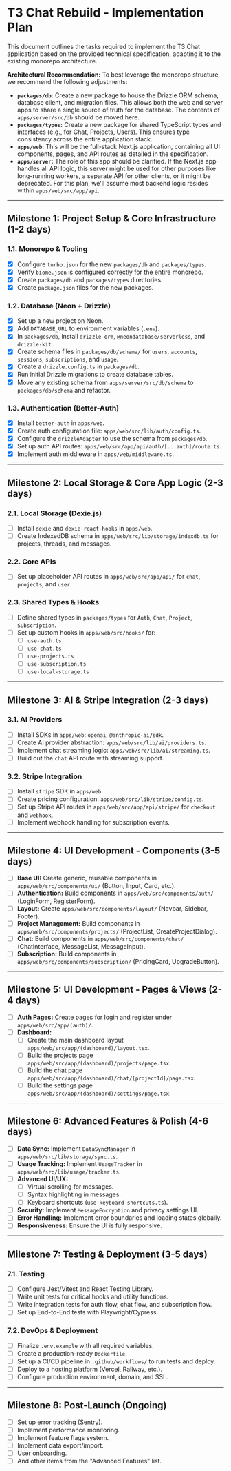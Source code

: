 # T3 Chat Rebuild - Implementation Plan

This document outlines the tasks required to implement the T3 Chat application based on the provided technical specification, adapting it to the existing monorepo architecture.

**Architectural Recommendation:** To best leverage the monorepo structure, we recommend the following adjustments:
- **`packages/db`:** Create a new package to house the Drizzle ORM schema, database client, and migration files. This allows both the web and server apps to share a single source of truth for the database. The contents of `apps/server/src/db` should be moved here.
- **`packages/types`:** Create a new package for shared TypeScript types and interfaces (e.g., for Chat, Projects, Users). This ensures type consistency across the entire application stack.
- **`apps/web`:** This will be the full-stack Next.js application, containing all UI components, pages, and API routes as detailed in the specification.
- **`apps/server`:** The role of this app should be clarified. If the Next.js app handles all API logic, this server might be used for other purposes like long-running workers, a separate API for other clients, or it might be deprecated. For this plan, we'll assume most backend logic resides within `apps/web/src/app/api`.

---

## Milestone 1: Project Setup & Core Infrastructure (1-2 days)

### 1.1. Monorepo & Tooling
- [X] Configure `turbo.json` for the new `packages/db` and `packages/types`.
- [X] Verify `biome.json` is configured correctly for the entire monorepo.
- [X] Create `packages/db` and `packages/types` directories.
- [X] Create `package.json` files for the new packages.

### 1.2. Database (Neon + Drizzle)
- [X] Set up a new project on Neon.
- [X] Add `DATABASE_URL` to environment variables (`.env`).
- [X] In `packages/db`, install `drizzle-orm`, `@neondatabase/serverless`, and `drizzle-kit`.
- [X] Create schema files in `packages/db/schema/` for `users`, `accounts`, `sessions`, `subscriptions`, and `usage`.
- [X] Create a `drizzle.config.ts` in `packages/db`.
- [X] Run initial Drizzle migrations to create database tables.
- [X] Move any existing schema from `apps/server/src/db/schema` to `packages/db/schema` and refactor.

### 1.3. Authentication (Better-Auth)
- [X] Install `better-auth` in `apps/web`.
- [X] Create auth configuration file: `apps/web/src/lib/auth/config.ts`.
- [X] Configure the `drizzleAdapter` to use the schema from `packages/db`.
- [X] Set up auth API routes: `apps/web/src/app/api/auth/[...auth]/route.ts`.
- [X] Implement auth middleware in `apps/web/middleware.ts`.

---

## Milestone 2: Local Storage & Core App Logic (2-3 days)

### 2.1. Local Storage (Dexie.js)
- [ ] Install `dexie` and `dexie-react-hooks` in `apps/web`.
- [ ] Create IndexedDB schema in `apps/web/src/lib/storage/indexdb.ts` for projects, threads, and messages.

### 2.2. Core APIs
- [ ] Set up placeholder API routes in `apps/web/src/app/api/` for `chat`, `projects`, and `user`.

### 2.3. Shared Types & Hooks
- [ ] Define shared types in `packages/types` for `Auth`, `Chat`, `Project`, `Subscription`.
- [ ] Set up custom hooks in `apps/web/src/hooks/` for:
  - [ ] `use-auth.ts`
  - [ ] `use-chat.ts`
  - [ ] `use-projects.ts`
  - [ ] `use-subscription.ts`
  - [ ] `use-local-storage.ts`

---

## Milestone 3: AI & Stripe Integration (2-3 days)

### 3.1. AI Providers
- [ ] Install SDKs in `apps/web`: `openai`, `@anthropic-ai/sdk`.
- [ ] Create AI provider abstraction: `apps/web/src/lib/ai/providers.ts`.
- [ ] Implement chat streaming logic: `apps/web/src/lib/ai/streaming.ts`.
- [ ] Build out the `chat` API route with streaming support.

### 3.2. Stripe Integration
- [ ] Install `stripe` SDK in `apps/web`.
- [ ] Create pricing configuration: `apps/web/src/lib/stripe/config.ts`.
- [ ] Set up Stripe API routes in `apps/web/src/app/api/stripe/` for `checkout` and `webhook`.
- [ ] Implement webhook handling for subscription events.

---

## Milestone 4: UI Development - Components (3-5 days)

- [ ] **Base UI:** Create generic, reusable components in `apps/web/src/components/ui/` (Button, Input, Card, etc.).
- [ ] **Authentication:** Build components in `apps/web/src/components/auth/` (LoginForm, RegisterForm).
- [ ] **Layout:** Create `apps/web/src/components/layout/` (Navbar, Sidebar, Footer).
- [ ] **Project Management:** Build components in `apps/web/src/components/projects/` (ProjectList, CreateProjectDialog).
- [ ] **Chat:** Build components in `apps/web/src/components/chat/` (ChatInterface, MessageList, MessageInput).
- [ ] **Subscription:** Build components in `apps/web/src/components/subscription/` (PricingCard, UpgradeButton).

---

## Milestone 5: UI Development - Pages & Views (2-4 days)

- [ ] **Auth Pages:** Create pages for login and register under `apps/web/src/app/(auth)/`.
- [ ] **Dashboard:**
  - [ ] Create the main dashboard layout `apps/web/src/app/(dashboard)/layout.tsx`.
  - [ ] Build the projects page `apps/web/src/app/(dashboard)/projects/page.tsx`.
  - [ ] Build the chat page `apps/web/src/app/(dashboard)/chat/[projectId]/page.tsx`.
  - [ ] Build the settings page `apps/web/src/app/(dashboard)/settings/page.tsx`.

---

## Milestone 6: Advanced Features & Polish (4-6 days)

- [ ] **Data Sync:** Implement `DataSyncManager` in `apps/web/src/lib/storage/sync.ts`.
- [ ] **Usage Tracking:** Implement `UsageTracker` in `apps/web/src/lib/usage/tracker.ts`.
- [ ] **Advanced UI/UX:**
  - [ ] Virtual scrolling for messages.
  - [ ] Syntax highlighting in messages.
  - [ ] Keyboard shortcuts (`use-keyboard-shortcuts.ts`).
- [ ] **Security:** Implement `MessageEncryption` and privacy settings UI.
- [ ] **Error Handling:** Implement error boundaries and loading states globally.
- [ ] **Responsiveness:** Ensure the UI is fully responsive.

---

## Milestone 7: Testing & Deployment (3-5 days)

### 7.1. Testing
- [ ] Configure Jest/Vitest and React Testing Library.
- [ ] Write unit tests for critical hooks and utility functions.
- [ ] Write integration tests for auth flow, chat flow, and subscription flow.
- [ ] Set up End-to-End tests with Playwright/Cypress.

### 7.2. DevOps & Deployment
- [ ] Finalize `.env.example` with all required variables.
- [ ] Create a production-ready `Dockerfile`.
- [ ] Set up a CI/CD pipeline in `.github/workflows/` to run tests and deploy.
- [ ] Deploy to a hosting platform (Vercel, Railway, etc.).
- [ ] Configure production environment, domain, and SSL.

---

## Milestone 8: Post-Launch (Ongoing)

- [ ] Set up error tracking (Sentry).
- [ ] Implement performance monitoring.
- [ ] Implement feature flags system.
- [ ] Implement data export/import.
- [ ] User onboarding.
- [ ] And other items from the "Advanced Features" list. 